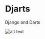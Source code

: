 # Djarts
Django and Darts


![alt text](http://www.rileys.co.uk/blog/wp-content/uploads/2017/07/Rileys_Image_DARTS-TOURNAMENT-A3-1.jpg "Djarts")

